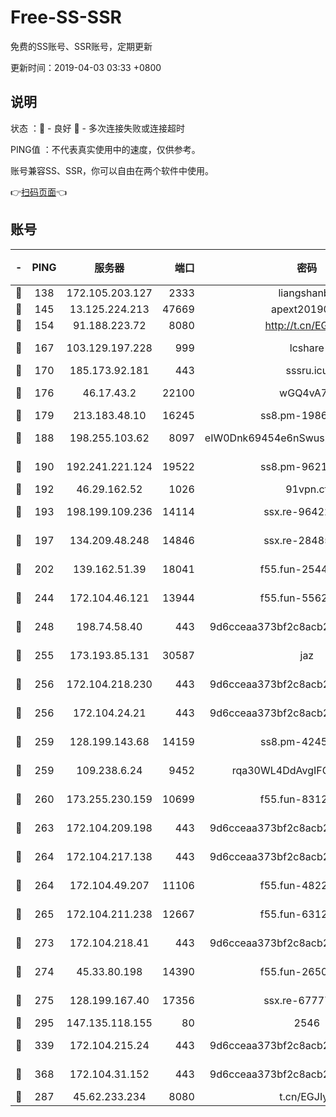 # Free-SS-SSR

免费的SS账号、SSR账号，定期更新

更新时间：2019-04-03 03:33 +0800

## 说明

状态     ：🙂 - 良好 🙁 - 多次连接失败或连接超时

PING值   ：不代表真实使用中的速度，仅供参考。

账号兼容SS、SSR，你可以自由在两个软件中使用。

👉[扫码页面](https://liesauer.github.io/Free-SS-SSR/)👈

## 账号

|-|PING|服务器|端口|密码|加密方式|区域|
|:----:|:----:|:-----:|-----:|:----:|:----:|:----:|
|🙂|138|172.105.203.127|2333|liangshanbo|chacha20|JP|
|🙂|145|13.125.224.213|47669|apext2019001|chacha20|KR|
|🙂|154|91.188.223.72|8080|http://t.cn/EGJIyrl|rc4-md5|RU|
|🙂|167|103.129.197.228|999|lcshare|aes-256-cfb|US|
|🙂|170|185.173.92.181|443|sssru.icu|rc4-md5|RU|
|🙂|176|46.17.43.2|22100|wGQ4vA7D|aes-256-gcm|RU|
|🙂|179|213.183.48.10|16245|ss8.pm-19866827|rc4-md5|RU|
|🙂|188|198.255.103.62|8097|eIW0Dnk69454e6nSwuspv9DmS201tQ0D|aes-256-cfb|US|
|🙂|190|192.241.221.124|19522|ss8.pm-96213519|aes-256-cfb|US|
|🙂|192|46.29.162.52|1026|91vpn.cf|rc4-md5|RU|
|🙂|193|198.199.109.236|14114|ssx.re-96422540|aes-256-cfb|US|
|🙂|197|134.209.48.248|14846|ssx.re-28485057|aes-256-cfb|US|
|🙂|202|139.162.51.39|18041|f55.fun-25447232|aes-256-cfb|SG|
|🙂|244|172.104.46.121|13944|f55.fun-55622382|aes-256-cfb|SG|
|🙂|248|198.74.58.40|443|9d6cceaa373bf2c8acb22e60b6a58be6|aes-256-cfb|US|
|🙂|255|173.193.85.131|30587|jaz|aes-256-cfb|US|
|🙂|256|172.104.218.230|443|9d6cceaa373bf2c8acb22e60b6a58be6|aes-256-cfb|US|
|🙂|256|172.104.24.21|443|9d6cceaa373bf2c8acb22e60b6a58be6|aes-256-cfb|US|
|🙂|259|128.199.143.68|14159|ss8.pm-42455845|aes-256-cfb|SG|
|🙂|259|109.238.6.24|9452|rqa30WL4DdAvgIFG6Fs3znzTa|aes-256-cfb|FR|
|🙂|260|173.255.230.159|10699|f55.fun-83126038|aes-256-cfb|US|
|🙂|263|172.104.209.198|443|9d6cceaa373bf2c8acb22e60b6a58be6|aes-256-cfb|US|
|🙂|264|172.104.217.138|443|9d6cceaa373bf2c8acb22e60b6a58be6|aes-256-cfb|US|
|🙂|264|172.104.49.207|11106|f55.fun-48229591|aes-256-cfb|SG|
|🙂|265|172.104.211.238|12667|f55.fun-63129226|aes-256-cfb|US|
|🙂|273|172.104.218.41|443|9d6cceaa373bf2c8acb22e60b6a58be6|aes-256-cfb|US|
|🙂|274|45.33.80.198|14390|f55.fun-26508924|aes-256-cfb|US|
|🙂|275|128.199.167.40|17356|ssx.re-67777927|aes-256-cfb|SG|
|🙂|295|147.135.118.155|80|2546|chacha20|US|
|🙂|339|172.104.215.24|443|9d6cceaa373bf2c8acb22e60b6a58be6|aes-256-cfb|US|
|🙂|368|172.104.31.152|443|9d6cceaa373bf2c8acb22e60b6a58be6|aes-256-cfb|US|
|🙂|287|45.62.233.234|8080|t.cn/EGJIyrl|rc4-md5|CA|
